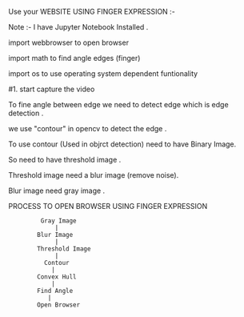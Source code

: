 
Use your WEBSITE USING FINGER EXPRESSION :-

Note :- I have Jupyter Notebook Installed .

import webbrowser to open browser

import math to find angle edges (finger)

import os to use operating system dependent funtionality

#1. start capture the video 

To fine angle between edge we need to detect edge which is edge detection .

we use "contour" in opencv to detect the edge . 

To use contour (Used in objrct detection) need to have Binary Image.

So need to have threshold image .

Threshold image need a blur image (remove noise). 

Blur image need gray image . 



PROCESS TO OPEN BROWSER USING FINGER EXPRESSION


             Gray Image
                 |
            Blur Image
                 |
            Threshold Image
       	         |
              Contour 
                |
            Convex Hull
                |
            Find Angle
               |
            Open Browser  
    
